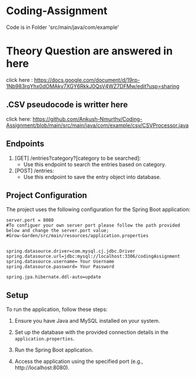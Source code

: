 # Coding-Assignment
Code is in Folder 'src/main/java/com/example'

# Theory Question are answered in here 
click here : https://docs.google.com/document/d/19rp-1Nb983rqYhx0dOMAky7XGY6RkkJ0QsV4WZ7DFMw/edit?usp=sharing

## .CSV pseudocode is writter here
click here: https://github.com/Ankush-Nmurthy/Coding-Assignment/blob/main/src/main/java/com/example/csv/CSVProcessor.java

## Endpoints

1. [GET] /entries?category?[category to be searched]:
    - Use this endpoint to search the entries based on category.
2. [POST] /entries:
    - Use this endpoint to save the entry object into database.


## Project Configuration

The project uses the following configuration for the Spring Boot application:

```properties
server.port = 8080
#To configuer your own server port please follow the path provided below and change the server.port value;
#Grow-Garden/src/main/resources/application.properties


spring.datasource.driver=com.mysql.cj.jdbc.Driver
spring.datasource.url=jdbc:mysql://localhost:3306/codingAssignment
spring.datasource.username= Your Username
spring.datasource.password= Your Password

spring.jpa.hibernate.ddl-auto=update

```
## Setup

To run the application, follow these steps:

1. Ensure you have Java and MySQL installed on your system.

2. Set up the database with the provided connection details in the `application.properties`.

3. Run the Spring Boot application.

4. Access the application using the specified port (e.g., http://localhost:8080).
